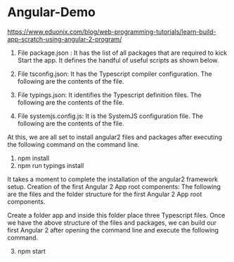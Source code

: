 # Angular-Demo

https://www.eduonix.com/blog/web-programming-tutorials/learn-build-app-scratch-using-angular-2-program/


1. File package.json : It has the list of all packages that are required to kick Start the app. It defines the handful of useful scripts as shown below.

2. File tsconfig.json: It has the Typescript compiler configuration. The following are the contents of the file.

3. File typings.json: It identifies the Typescript definition files. The following are the contents of the file.

4. File systemjs.config.js: It is the SystemJS configuration file. The following are the contents of the file.

At this, we are all set to install angular2 files and packages after executing the following command on the command line.

1. npm install
2. npm run typings install



It takes a moment to complete the installation of the angular2 framework setup.
Creation of the first Angular 2 App root components: The following are the files and the folder structure for the first Angular 2 App root components.

Create a folder app and inside this folder place  three Typescript files.
Once we have the above structure of the files and packages, we can build our first Angular 2 after opening the command line and execute the following command.

3. npm start

